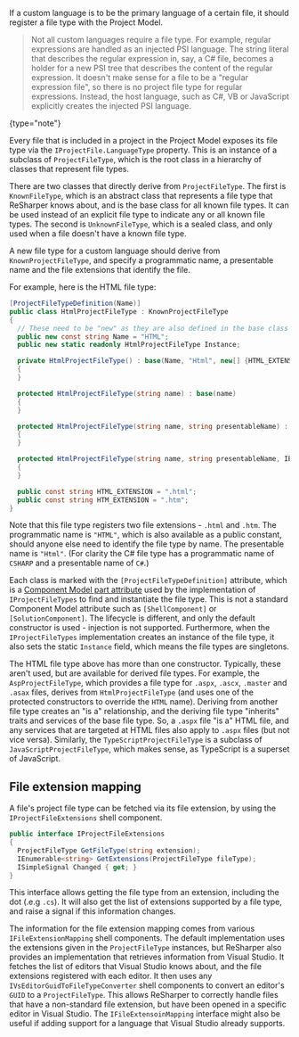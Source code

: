 [//]: # (title: Registering a Project File Type)

If a custom language is to be the primary language of a certain file, it should register a file type with the Project Model.

 >  Not all custom languages require a file type. For example, regular expressions are handled as an injected PSI language. The string literal that describes the regular expression in, say, a C# file, becomes a holder for a new PSI tree that describes the content of the regular expression. It doesn't make sense for a file to be a "regular expression file", so there is no project file type for regular expressions. Instead, the host language, such as C#, VB or JavaScript explicitly creates the injected PSI language.
 >
 {type="note"}

Every file that is included in a project in the Project Model exposes its file type via the `IProjectFile.LanguageType` property. This is an instance of a subclass of `ProjectFileType`, which is the root class in a hierarchy of classes that represent file types.

There are two classes that directly derive from `ProjectFileType`. The first is `KnownFileType`, which is an abstract class that represents a file type that ReSharper knows about, and is the base class for all known file types. It can be used instead of an explicit file type to indicate any or all known file types. The second is `UnknownFileType`, which is a sealed class, and only used when a file doesn't have a known file type.

A new file type for a custom language should derive from `KnownProjectFileType`, and specify a programmatic name, a presentable name and the file extensions that identify the file.

For example, here is the HTML file type:

```csharp
[ProjectFileTypeDefinition(Name)]
public class HtmlProjectFileType : KnownProjectFileType
{
  // These need to be "new" as they are also defined in the base class
  public new const string Name = "HTML";
  public new static readonly HtmlProjectFileType Instance;

  private HtmlProjectFileType() : base(Name, "Html", new[] {HTML_EXTENSION, HTM_EXTENSION})
  {
  }

  protected HtmlProjectFileType(string name) : base(name)
  {
  }

  protected HtmlProjectFileType(string name, string presentableName) : base(name, presentableName)
  {
  }

  protected HtmlProjectFileType(string name, string presentableName, IEnumerable<string> extensions) : base(name, presentableName, extensions)
  {
  }

  public const string HTML_EXTENSION = ".html";
  public const string HTM_EXTENSION = ".htm";
}
```

Note that this file type registers two file extensions - `.html` and `.htm`. The programmatic name is `"HTML"`, which is also available as a public constant, should anyone else need to identify the file type by name. The presentable name is `"Html"`. (For clarity the C# file type has a programmatic name of `CSHARP` and a presentable name of `C#`.)

Each class is marked with the `[ProjectFileTypeDefinition]` attribute, which is a [Component Model part attribute](ContainersPartsCatalogues.md) used by the implementation of `IProjectFileTypes` to find and instantiate the file type. This is not a standard Component Model attribute such as `[ShellComponent]` or `[SolutionComponent]`. The lifecycle is different, and only the default constructor is used - injection is not supported. Furthermore, when the `IProjectFileTypes` implementation creates an instance of the file type, it also sets the static `Instance` field, which means the file types are singletons.

The HTML file type above has more than one constructor. Typically, these aren't used, but are available for derived file types. For example, the `AspProjectFileType`, which provides a file type for `.aspx`, `.ascx`, `.master` and `.asax` files, derives from `HtmlProjectFileType` (and uses one of the protected constructors to override the `HTML` name). Deriving from another file type creates an "is a" relationship, and the deriving file type "inherits" traits and services of the base file type. So, a `.aspx` file "is a" HTML file, and any services that are targeted at HTML files also apply to `.aspx` files (but not vice versa). Similarly, the `TypeScriptProjectFileType` is a subclass of `JavaScriptProjectFileType`, which makes sense, as TypeScript is a superset of JavaScript.

## File extension mapping

A file's project file type can be fetched via its file extension, by using the `IProjectFileExtensions` shell component.

```csharp
public interface IProjectFileExtensions
{
  ProjectFileType GetFileType(string extension);
  IEnumerable<string> GetExtensions(ProjectFileType fileType);
  ISimpleSignal Changed { get; }
}
```

This interface allows getting the file type from an extension, including the dot (.e.g `.cs`). It will also get the list of extensions supported by a file type, and raise a signal if this information changes.

The information for the file extension mapping comes from various `IFileExtensionMapping` shell components. The default implementation uses the extensions given in the `ProjectFileType` instances, but ReSharper also provides an implementation that retrieves information from Visual Studio. It fetches the list of editors that Visual Studio knows about, and the file extensions registered with each editor. It then uses any `IVsEditorGuidToFileTypeConverter` shell components to convert an editor's `GUID` to a `ProjectFileType`. This allows ReSharper to correctly handle files that have a non-standard file extension, but have been opened in a specific editor in Visual Studio. The `IFileExtensoinMapping` interface might also be useful if adding support for a language that Visual Studio already supports.
